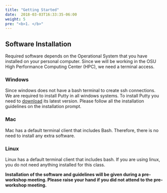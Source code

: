```yaml
---
title: "Getting Started"
date:  2018-03-03T16:33:35-06:00
weight: 5
pre: "<b>1. </b>"
---
```



## Software Installation

Required software depends on the Operational System that you have installed on your personal computer. Since we will be working in the OSU High Performance Computing Center (HPC), we need a terminal access.

### <i class='fa fa-windows'></i>  Windows 
Since windows does not have a bash terminal to create ssh connections. We are required to install Putty in all windows systems. 
To install Putty you need to [download](https://www.chiark.greenend.org.uk/~sgtatham/putty/latest.html) its latest version. Please follow all the installation guidelines on the installation prompt.

### <i class='fa fa-apple'></i> Mac
Mac has a default terminal client that includes Bash. Therefore, there is no need to install any extra software.

### <i class='fa fa-linux'></i> Linux
Linux has a default terminal client that includes bash. If you are using linux, you do not need anything installed for this class.

**Installation of the software and guidelines will be given during a pre-workshop meeting. Please raise your hand if you did not attend to the pre-workshop meeting.**